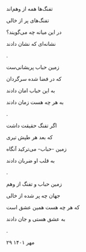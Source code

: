 <!--
.. title: تفنگ‌ها
.. slug: tofang
.. date: 2023-04-30 16:09:27 UTC
.. tags: غزل, غزل‌واره
.. category: 
.. link: 
.. description: 
.. type: text
-->

تفنگ‌ها همه از وهم‌اند

تفنگ‌های پر از خالی

در این میانه چه می‌گویند؟

نشانه‌ای که نشان دادند

.


زمین حباب پریشانی‌ست

که در فضا شده سرگردان

به این حباب امان دادند

به هر چه هست زمان دادند 

.


اگر تفنگ حقیقت داشت

که بعد هر طپش تیری

زمین -حباب- می‌ترکید آنگاه

به قلب او ضربان دادند

.


زمین حباب و تفنگ از وهم

جهان چه پر شده از خالی

که هر چه هست همین عشق است

به عشق هستی و جان دادند

.


۲۹ مهر ۱۴۰۱


